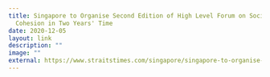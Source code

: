 ```yaml
---
title: Singapore to Organise Second Edition of High Level Forum on Social
  Cohesion in Two Years' Time
date: 2020-12-05
layout: link
description: ""
image: ""
external: https://www.straitstimes.com/singapore/singapore-to-organise-second-edition-of-high-level-forum-on-social-cohesion-in-two-years
---
```

